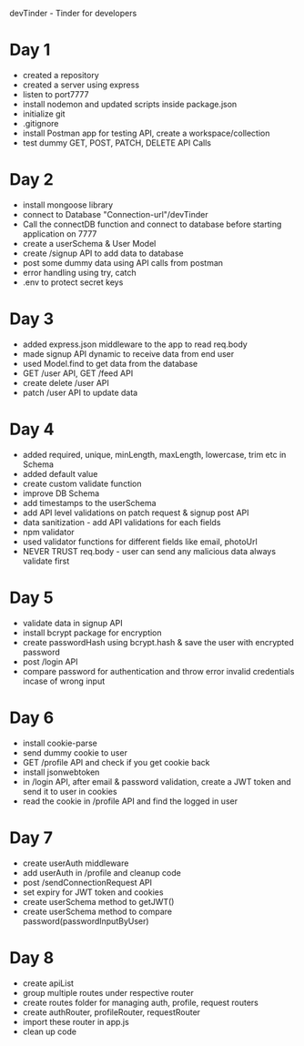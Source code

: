 devTinder - Tinder for developers

# Day 1

- created a repository
- created a server using express
- listen to port7777
- install nodemon and updated scripts inside package.json
- initialize git
- .gitignore
- install Postman app for testing API, create a workspace/collection
- test dummy GET, POST, PATCH, DELETE API Calls

# Day 2

- install mongoose library
- connect to Database "Connection-url"/devTinder
- Call the connectDB function and connect to database before starting application on 7777
- create a userSchema & User Model
- create /signup API to add data to database
- post some dummy data using API calls from postman
- error handling using try, catch
- .env to protect secret keys

# Day 3

- added express.json middleware to the app to read req.body
- made signup API dynamic to receive data from end user
- used Model.find to get data from the database
- GET /user API, GET /feed API
- create delete /user API
- patch /user API to update data

# Day 4

- added required, unique, minLength, maxLength, lowercase, trim etc in Schema
- added default value
- create custom validate function
- improve DB Schema
- add timestamps to the userSchema
- add API level validations on patch request & signup post API
- data sanitization - add API validations for each fields
- npm validator
- used validator functions for different fields like email, photoUrl
- NEVER TRUST req.body - user can send any malicious data always validate first

# Day 5

- validate data in signup API
- install bcrypt package for encryption
- create passwordHash using bcrypt.hash & save the user with encrypted password
- post /login API
- compare password for authentication and throw error invalid credentials incase of wrong input

# Day 6

- install cookie-parse
- send dummy cookie to user
- GET /profile API and check if you get cookie back
- install jsonwebtoken
- in /login API, after email & password validation, create a JWT token and send it to user in cookies
- read the cookie in /profile API and find the logged in user

# Day 7

- create userAuth middleware
- add userAuth in /profile and cleanup code
- post /sendConnectionRequest API
- set expiry for JWT token and cookies
- create userSchema method to getJWT()
- create userSchema method to compare password(passwordInputByUser)

# Day 8

- create apiList
- group multiple routes under respective router
- create routes folder for managing auth, profile, request routers
- create authRouter, profileRouter, requestRouter
- import these router in app.js
- clean up code
